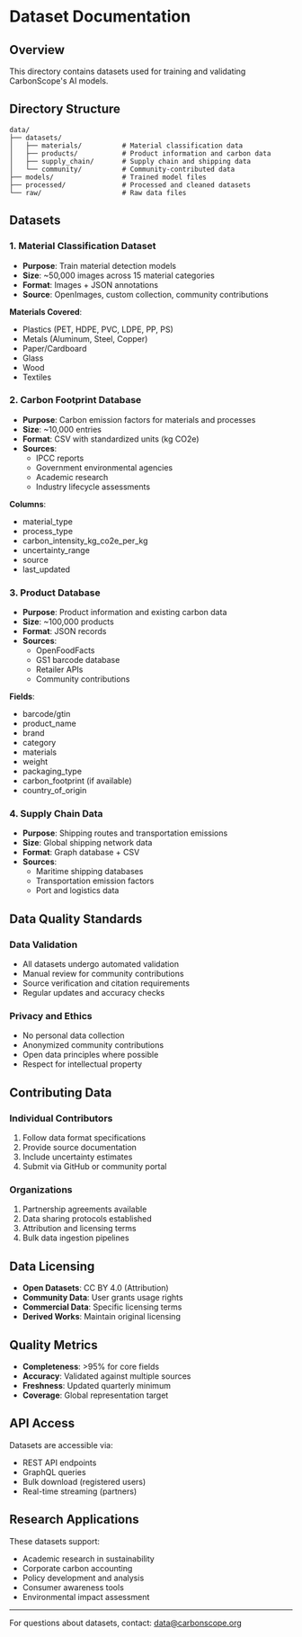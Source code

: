 # Dataset Documentation

## Overview

This directory contains datasets used for training and validating CarbonScope's AI models.

## Directory Structure

```
data/
├── datasets/
│   ├── materials/          # Material classification data
│   ├── products/           # Product information and carbon data
│   ├── supply_chain/       # Supply chain and shipping data
│   └── community/          # Community-contributed data
├── models/                 # Trained model files
├── processed/              # Processed and cleaned datasets
└── raw/                    # Raw data files
```

## Datasets

### 1. Material Classification Dataset
- **Purpose**: Train material detection models
- **Size**: ~50,000 images across 15 material categories
- **Format**: Images + JSON annotations
- **Source**: OpenImages, custom collection, community contributions

**Materials Covered**:
- Plastics (PET, HDPE, PVC, LDPE, PP, PS)
- Metals (Aluminum, Steel, Copper)
- Paper/Cardboard
- Glass
- Wood
- Textiles

### 2. Carbon Footprint Database
- **Purpose**: Carbon emission factors for materials and processes
- **Size**: ~10,000 entries
- **Format**: CSV with standardized units (kg CO2e)
- **Sources**: 
  - IPCC reports
  - Government environmental agencies
  - Academic research
  - Industry lifecycle assessments

**Columns**:
- material_type
- process_type
- carbon_intensity_kg_co2e_per_kg
- uncertainty_range
- source
- last_updated

### 3. Product Database
- **Purpose**: Product information and existing carbon data
- **Size**: ~100,000 products
- **Format**: JSON records
- **Sources**:
  - OpenFoodFacts
  - GS1 barcode database
  - Retailer APIs
  - Community contributions

**Fields**:
- barcode/gtin
- product_name
- brand
- category
- materials
- weight
- packaging_type
- carbon_footprint (if available)
- country_of_origin

### 4. Supply Chain Data
- **Purpose**: Shipping routes and transportation emissions
- **Size**: Global shipping network data
- **Format**: Graph database + CSV
- **Sources**:
  - Maritime shipping databases
  - Transportation emission factors
  - Port and logistics data

## Data Quality Standards

### Data Validation
- All datasets undergo automated validation
- Manual review for community contributions
- Source verification and citation requirements
- Regular updates and accuracy checks

### Privacy and Ethics
- No personal data collection
- Anonymized community contributions
- Open data principles where possible
- Respect for intellectual property

## Contributing Data

### Individual Contributors
1. Follow data format specifications
2. Provide source documentation
3. Include uncertainty estimates
4. Submit via GitHub or community portal

### Organizations
1. Partnership agreements available
2. Data sharing protocols established
3. Attribution and licensing terms
4. Bulk data ingestion pipelines

## Data Licensing

- **Open Datasets**: CC BY 4.0 (Attribution)
- **Community Data**: User grants usage rights
- **Commercial Data**: Specific licensing terms
- **Derived Works**: Maintain original licensing

## Quality Metrics

- **Completeness**: >95% for core fields
- **Accuracy**: Validated against multiple sources
- **Freshness**: Updated quarterly minimum
- **Coverage**: Global representation target

## API Access

Datasets are accessible via:
- REST API endpoints
- GraphQL queries
- Bulk download (registered users)
- Real-time streaming (partners)

## Research Applications

These datasets support:
- Academic research in sustainability
- Corporate carbon accounting
- Policy development and analysis
- Consumer awareness tools
- Environmental impact assessment

---

For questions about datasets, contact: data@carbonscope.org

